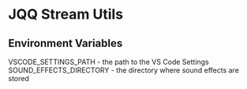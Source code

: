 # JQQ Stream Utils

## Environment Variables

VSCODE_SETTINGS_PATH - the path to the VS Code Settings
SOUND_EFFECTS_DIRECTORY - the directory where sound effects are stored